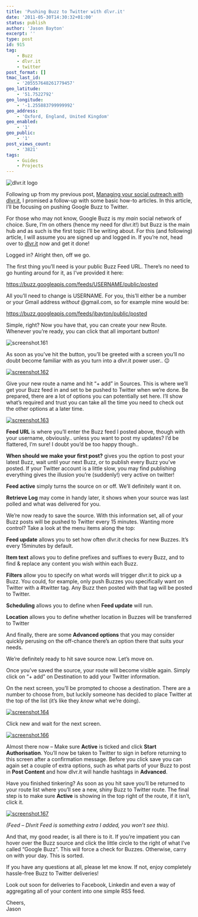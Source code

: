 ```yaml
---
title: 'Pushing Buzz to Twitter with dlvr.it'
date: '2011-05-30T14:30:32+01:00'
status: publish
author: 'Jason Bayton'
excerpt: ''
type: post
id: 915
tag:
    - Buzz
    - dlvr.it
    - twitter
post_format: []
tmac_last_id:
    - '205557648261779457'
geo_latitude:
    - '51.7522792'
geo_longitude:
    - '-1.255883799999992'
geo_address:
    - 'Oxford, England, United Kingdom'
geo_enabled:
    - '1'
geo_public:
    - '1'
post_views_count:
    - '3821'
tags:
    - Guides
    - Projects
---
```

![](https://static.dlvr.it/images/dlvrit_logo.png "dlvr.it logo")

Following up from my previous post, [Managing your social outreach with dlvr.it](/2011/05/managing-your-social-outreach-with-dlvr-it/), I promised a follow-up with some basic how-to articles. In this article, I’ll be focusing on pushing Google Buzz to Twitter.

For those who may not know, Google Buzz is my *main* social network of choice. Sure, I’m on others (hence my need for dlvr.it!) but Buzz is the main hub and as such is the first topic I’ll be writing about. For this (and following) article, I will assume you are signed up and logged in. If you’re not, head over to [dlvr.it](https://dlvr.it) now and get it done!

Logged in? Alright then, off we go.

The first thing you’ll need is your public Buzz Feed URL. There’s no need to go hunting around for it, as I’ve provided it here:

https://buzz.googleapis.com/feeds/USERNAME/public/posted

All you’ll need to change is USERNAME. For you, this’ll either be a number or your Gmail address *without* @gmail.com, so for example mine would be:

https://buzz.googleapis.com/feeds/jbayton/public/posted

Simple, right? Now you have that, you can create your new Route. Whenever you’re ready, you can click that all important button!

![](https://cdn.bayton.org/uploads/2011/05/screenshot.161.png "screenshot.161")

As soon as you’ve hit the button, you’ll be greeted with a screen you’ll no doubt become familiar with as you turn into a dlvr.it power user.. 😉

[![](https://cdn.bayton.org/uploads/2011/05/screenshot.162.png "screenshot.162")](https://cdn.bayton.org/uploads/2011/05/screenshot.162.png)

Give your new route a name and hit “+ add” in Sources. This is where we’ll get your Buzz feed in and set to be pushed to Twitter when we’re done. Be prepared, there are a lot of options you can potentially set here. I’ll show what’s required and trust you can take all the time you need to check out the other options at a later time.

[![](https://cdn.bayton.org/uploads/2011/05/screenshot.163.png "screenshot.163")](https://cdn.bayton.org/uploads/2011/05/screenshot.163.png)

**Feed URL** is where you’ll enter the Buzz feed I posted above, though with your username, obviously.. unless you want to post my updates? I’d be flattered, I’m sure! I doubt you’d be too happy though..

**When should we make your first post?** gives you the option to post your latest Buzz, wait until your next Buzz, or to publish every Buzz you’ve posted. If your Twitter account is a little slow, you may find publishing everything gives the illusion you’re (suddenly!) very active on twitter!

**Feed active** simply turns the source on or off. We’ll definitely want it on.

**Retrieve Log** may come in handy later, it shows when your source was last polled and what was delivered for you.

We’re now ready to save the source. With this information set, all of your Buzz posts will be pushed to Twitter every 15 minutes. Wanting more control? Take a look at the menu items along the top:

**Feed update** allows you to set how often dlvr.it checks for new Buzzes. It’s every 15minutes by default.

**Item text** allows you to define prefixes and suffixes to every Buzz, and to find &amp; replace any content you wish within each Buzz.

**Filters** allow you to specify on what words will trigger dlvr.it to pick up a Buzz. You could, for example, only push Buzzes you specifically want on Twitter with a #twitter tag. Any Buzz then posted with that tag will be posted to Twitter.

**Scheduling** allows you to define when **Feed update** will run.

**Location** allows you to define whether location in Buzzes will be transferred to Twitter

And finally, there are some **Advanced options** that you may consider quickly perusing on the off-chance there’s an option there that suits your needs.

We’re definitely ready to hit save source now. Let’s move on.

Once you’ve saved the source, your route will become visible again. Simply click on “+ add” on Destination to add your Twitter information.

On the next screen, you’ll be prompted to choose a destination. There are a number to choose from, but luckily someone has decided to place Twitter at the top of the list (it’s like they *know* what we’re doing).

[![](https://cdn.bayton.org/uploads/2011/05/screenshot.164.png "screenshot.164")](https://cdn.bayton.org/uploads/2011/05/screenshot.164.png)

Click new and wait for the next screen.

[![](https://cdn.bayton.org/uploads/2011/05/screenshot.166.png "screenshot.166")](https://cdn.bayton.org/uploads/2011/05/screenshot.166.png)

Almost there now – Make sure **Active** is ticked and click **Start Authorisation**. You’ll now be taken to Twitter to sign in before returning to this screen after a confirmation message. Before you click save you can again set a couple of extra options, such as what parts of your Buzz to post in **Post Content** and how dlvr.it will handle hashtags in **Advanced**.

Have you finished tinkering? As soon as you hit save you’ll be returned to your route list where you’ll see a new, shiny Buzz to Twitter route. The final step is to make sure **Active** is showing in the top right of the route, if it isn’t, click it.

[![](https://cdn.bayton.org/uploads/2011/05/screenshot.167.png "screenshot.167")](https://cdn.bayton.org/uploads/2011/05/screenshot.167.png)

*(Feed – Dlvrit Feed is something extra I added, you won’t see this).*

And that, my good reader, is all there is to it. If you’re impatient you can hover over the Buzz source and click the little circle to the right of what I’ve called “Google Buzz”. This will force a check for Buzzes. Otherwise, carry on with your day. This is sorted.

If you have any questions at all, please let me know. If not, enjoy completely hassle-free Buzz to Twitter deliveries!

Look out soon for deliveries to Facebook, Linkedin and even a way of aggregating all of your content into one simple RSS feed.

Cheers,  
Jason